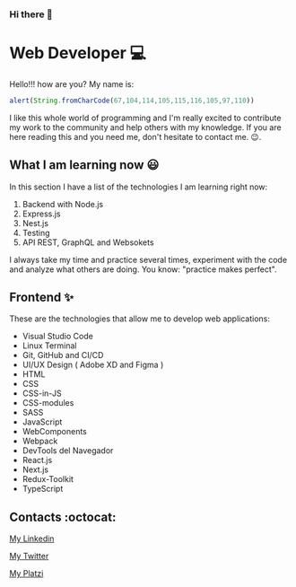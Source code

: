 ### Hi there 👋

<!--
**ChristBM/ChristBM** is a ✨ _special_ ✨ repository because its `README.md` (this file) appears on your GitHub profile.

Here are some ideas to get you started:

- 🔭 I’m currently working on ...
- 🌱 I’m currently learning ...
- 👯 I’m looking to collaborate on ...
- 🤔 I’m looking for help with ...
- 💬 Ask me about ...
- 📫 How to reach me: ...
- 😄 Pronouns: ...
- ⚡ Fun fact: ...
-->
# Web Developer :computer:
Hello!!! how are you? My name is:
```javascript
alert(String.fromCharCode(67,104,114,105,115,116,105,97,110))
```
I like this whole world of programming and I'm really excited to contribute my work to the community and help others with my knowledge. If you are here reading this and you need me, don't hesitate to contact me. :wink:.

## What I am learning now :smiley:
In this section I have a list of the technologies I am learning right now:

1. Backend with Node.js
2. Express.js
3. Nest.js
4. Testing
5. API REST, GraphQL and Websokets

I always take my time and practice several times, experiment with the code and analyze what others are doing. You know: "practice makes perfect".

## Frontend :sparkles:
These are the technologies that allow me to develop web applications:

* Visual Studio Code
* Linux Terminal
* Git, GitHub and CI/CD 
* UI/UX Design ( Adobe XD and Figma )
* HTML
* CSS
* CSS-in-JS
* CSS-modules
* SASS
* JavaScript
* WebComponents
* Webpack
* DevTools del Navegador
* React.js
* Next.js
* Redux-Toolkit
* TypeScript

## Contacts :octocat:

[My Linkedin](https://www.linkedin.com/in/christian-boffill-78a21917b "My Linkedin profile")

[My Twitter](https://twitter.com/boffill_ "My Twitter profile")

[My Platzi](https://platzi.com/p/ChristBM/ "My Platzi profile")
